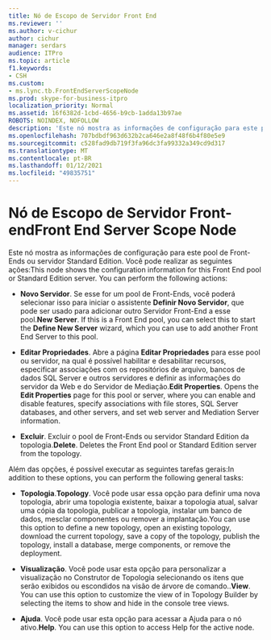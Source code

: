 ```yaml
---
title: Nó de Escopo de Servidor Front End
ms.reviewer: ''
ms.author: v-cichur
author: cichur
manager: serdars
audience: ITPro
ms.topic: article
f1.keywords:
- CSH
ms.custom:
- ms.lync.tb.FrontEndServerScopeNode
ms.prod: skype-for-business-itpro
localization_priority: Normal
ms.assetid: 16f6382d-1cbd-4656-b9cb-1adda13b97ae
ROBOTS: NOINDEX, NOFOLLOW
description: 'Este nó mostra as informações de configuração para este pool de Front-Ends ou servidor Standard Edition. É possível executar as seguintes ações:'
ms.openlocfilehash: 707bdbdf963d632b2ca646e2a8f48f6b4f80e5e9
ms.sourcegitcommit: c528fad9db719f3fa96dc3fa99332a349cd9d317
ms.translationtype: MT
ms.contentlocale: pt-BR
ms.lasthandoff: 01/12/2021
ms.locfileid: "49835751"
---
```

# <a name="front-end-server-scope-node"></a><span data-ttu-id="4763b-104">Nó de Escopo de Servidor Front-end</span><span class="sxs-lookup"><span data-stu-id="4763b-104">Front End Server Scope Node</span></span>
 
<span data-ttu-id="4763b-p102">Este nó mostra as informações de configuração para este pool de Front-Ends ou servidor Standard Edition. Você pode realizar as seguintes ações:</span><span class="sxs-lookup"><span data-stu-id="4763b-p102">This node shows the configuration information for this Front End pool or Standard Edition server. You can perform the following actions:</span></span>
  
- <span data-ttu-id="4763b-p103">**Novo Servidor**. Se esse for um pool de Front-Ends, você poderá selecionar isso para iniciar o assistente **Definir Novo Servidor**, que pode ser usado para adicionar outro Servidor Front-End a esse pool.</span><span class="sxs-lookup"><span data-stu-id="4763b-p103">**New Server**. If this is a Front End pool, you can select this to start the **Define New Server** wizard, which you can use to add another Front End Server to this pool.</span></span>
    
- <span data-ttu-id="4763b-p104">**Editar Propriedades**. Abre a página **Editar Propriedades** para esse pool ou servidor, na qual é possível habilitar e desabilitar recursos, especificar associações com os repositórios de arquivo, bancos de dados SQL Server e outros servidores e definir as informações do servidor da Web e do Servidor de Mediação.</span><span class="sxs-lookup"><span data-stu-id="4763b-p104">**Edit Properties**. Opens the **Edit Properties** page for this pool or server, where you can enable and disable features, specify associations with file stores, SQL Server databases, and other servers, and set web server and Mediation Server information.</span></span>
    
- <span data-ttu-id="4763b-p105">**Excluir**. Excluir o pool de Front-Ends ou servidor Standard Edition da topologia.</span><span class="sxs-lookup"><span data-stu-id="4763b-p105">**Delete**. Deletes the Front End pool or Standard Edition server from the topology.</span></span>
    
<span data-ttu-id="4763b-113">Além das opções, é possível executar as seguintes tarefas gerais:</span><span class="sxs-lookup"><span data-stu-id="4763b-113">In addition to these options, you can perform the following general tasks:</span></span>
  
- <span data-ttu-id="4763b-114">**Topologia**.</span><span class="sxs-lookup"><span data-stu-id="4763b-114">**Topology**.</span></span> <span data-ttu-id="4763b-115">Você pode usar essa opção para definir uma nova topologia, abrir uma topologia existente, baixar a topologia atual, salvar uma cópia da topologia, publicar a topologia, instalar um banco de dados, mesclar componentes ou remover a implantação.</span><span class="sxs-lookup"><span data-stu-id="4763b-115">You can use this option to define a new topology, open an existing topology, download the current topology, save a copy of the topology, publish the topology, install a database, merge components, or remove the deployment.</span></span>
    
- <span data-ttu-id="4763b-p107">**Visualização**. Você pode usar esta opção para personalizar a visualização no Construtor de Topologia selecionando os itens que serão exibidos ou escondidos na visão de árvore de comando..</span><span class="sxs-lookup"><span data-stu-id="4763b-p107">**View**. You can use this option to customize the view of in Topology Builder by selecting the items to show and hide in the console tree views.</span></span>
    
- <span data-ttu-id="4763b-p108">**Ajuda**. Você pode usar esta opção para acessar a Ajuda para o nó ativo.</span><span class="sxs-lookup"><span data-stu-id="4763b-p108">**Help**. You can use this option to access Help for the active node.</span></span>
    

